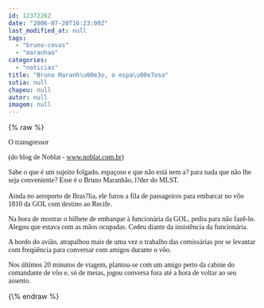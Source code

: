 ```yaml
---
id: 12372262
date: "2006-07-20T16:23:00Z"
last_modified_at: null
tags:
  - "bruno-covas"
  - "maranhao"
categories:
  - "noticias"
title: "Bruno Maranh\u00e3o, o espa\u00e7oso"
sutia: null
chapeu: null
autor: null
imagem: null
---
```

{\% raw %}
<p><P><A name=post23430><FONT face=Verdana>O transgressor</FONT></A></P></p>
<p><P class=fontPadrao><FONT face=Verdana></FONT></p>
<p><P><FONT face=Verdana>(do blog de Noblat - </FONT><A href=\"https://www.noblat.com.br\"><FONT face=Verdana>www.noblat.com.br</FONT></A><FONT face=Verdana>)</FONT></P></p>
<p><P><FONT face=Verdana>Sabe o que é um sujeito folgado, espaçoso e que não está&nbsp;nem a? para nada que não lhe seja conveniente? Esse é o Bruno Maranhão, l?der do MLST.<BR><BR>Ainda no aeroporto de Bras?lia, ele furou a fila de passageiros para embarcar no vôo 1810 da GOL com destino ao Recife. </FONT></P></p>
<p><P><FONT face=Verdana>Na hora de mostrar o bilhete de embarque à funcionária da GOL, pediu para não fazê-lo. Alegou que estava com as mãos ocupadas. Cedeu diante da insistência da funcionária. </FONT></P></p>
<p><P><FONT face=Verdana>A bordo do avião, atrapalhou mais de uma vez o trabalho das comissárias por se levantar com freqüência para conversar com amigos durante o vôo. </FONT></P></p>
<p><P><FONT face=Verdana>Nos últimos 20 minutos de viagem, plantou-se com um amigo perto da cabine do comandante de vôo e, só de meias, jogou conversa fora até a hora de voltar ao seu assento.</FONT></P> </p>
{\% endraw %}